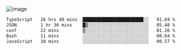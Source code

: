 ![image](https://github-profile-trophy.vercel.app/?username=CMOISDEAD&theme=darkhub&row=1&no-frame=true&margin-w=15&margin-h=15)
<!--START_SECTION:waka-->

```txt
TypeScript   26 hrs 49 mins  ███████████████████████░░   91.69 %
JSON         1 hr 36 mins    █▒░░░░░░░░░░░░░░░░░░░░░░░   05.48 %
conf         22 mins         ▒░░░░░░░░░░░░░░░░░░░░░░░░   01.26 %
Bash         11 mins         ░░░░░░░░░░░░░░░░░░░░░░░░░   00.64 %
JavaScript   10 mins         ░░░░░░░░░░░░░░░░░░░░░░░░░   00.57 %
```

<!--END_SECTION:waka--> 
